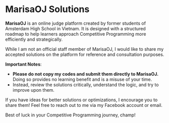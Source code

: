 # MarisaOJ Solutions

**MarisaOJ** is an online judge platform created by former students of Amsterdam High School in Vietnam. It is designed with a structured roadmap to help learners approach Competitive Programming more efficiently and strategically.

While I am not an official staff member of MarisaOJ, I would like to share my accepted solutions on the platform for reference and consultation purposes.

**Important Notes**:
- **Please do not copy my codes and submit them directly to MarisaOJ.** Doing so provides no learning benefit and is a misuse of your time.
- Instead, review the solutions critically, understand the logic, and try to improve upon them.

If you have ideas for better solutions or optimizations, I encourage you to share them! Feel free to reach out to me via my Facebook account or email.

Best of luck in your Competitive Programming journey, champ!
